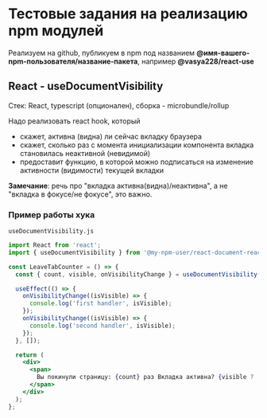 # Тестовые задания на реализацию npm модулей

Реализуем на github, публикуем в npm под названием **@имя-вашего-npm-пользователя/название-пакета**, например **@vasya228/react-use**

## React - useDocumentVisibility

Стек: React, typescript (опционален), сборка - microbundle/rollup

Надо реализовать react hook, который

- скажет, активна (видна) ли сейчас вкладку браузера
- скажет, сколько раз с момента инициализации компонента вкладка становилась неактивной (невидимой)
- предоставит функцию, в которой можно подписаться на изменение активности (видимости) текущей вкладки

**Замечание**: речь про "вкладка активна(видна)/неактивна", а не "вкладка в фокусе/не фокусе", это важно.

### Пример работы хука

`useDocumentVisibility.js`

```jsx
import React from 'react';
import { useDocumentVisibility } from '@my-npm-user/react-document-react-visibility';

const LeaveTabCounter = () => {
  const { count, visible, onVisibilityChange } = useDocumentVisibility();

  useEffect(() => {
    onVisibilityChange((isVisible) => {
      console.log('first handler', isVisible);
    });
    onVisibilityChange((isVisible) => {
      console.log('second handler', isVisible);
    });
  }, []);

  return (
    <div>
      <span>
        Вы покинули страницу: {count} раз Вкладка активна? {visible ? 'да' : 'нет'}
      </span>
    </div>
  );
};
```
